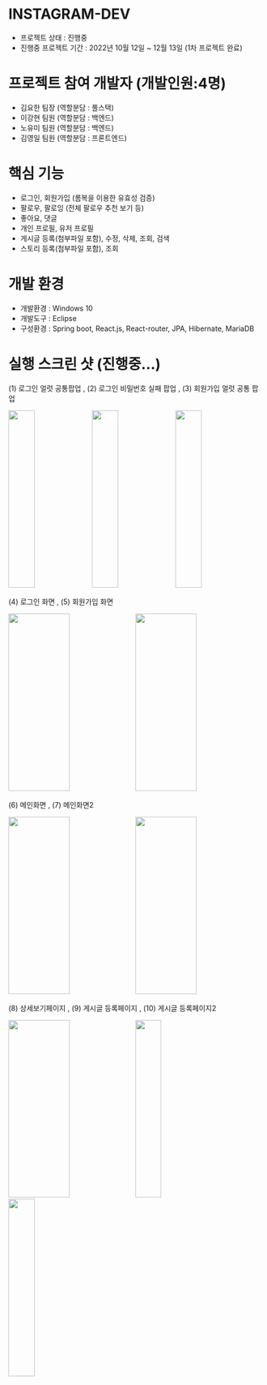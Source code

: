 # INSTAGRAM-DEV

- 프로젝트 상태 : 진행중
- 진행중 프로젝트 기간 : 2022년 10월 12일 ~ 12월 13일 (1차 프로젝트 완료)

# 프로젝트 참여 개발자 (개발인원:4명)

- 김요한 팀장 (역할분담 : 풀스택)
- 이강현 팀원 (역할분담 : 백엔드)
- 노유미 팀원 (역할분담 : 백엔드)
- 김영일 팀원 (역할분담 : 프론트엔드)

# 핵심 기능
- 로그인, 회원가입 (롬복을 이용한 유효성 검증)
- 팔로우, 팔로잉 (전체 팔로우 추천 보기 등)
- 좋아요, 댓글
- 개인 프로필, 유저 프로필
- 게시글 등록(첨부파일 포함), 수정, 삭제, 조회, 검색
- 스토리 등록(첨부파일 포함), 조회

# 개발 환경
- 개발환경 : Windows 10
- 개발도구 : Eclipse
- 구성환경 : Spring boot, React.js, React-router, JPA, Hibernate, MariaDB

# 실행 스크린 샷 (진행중...)
<div align="left">
  <p> (1) 로그인 얼럿 공통팝업 , (2) 로그인 비밀번호 실패 팝업 , (3) 회원가입 얼럿 공통 팝업 </p>
	<img src="https://user-images.githubusercontent.com/61484038/200118266-7f0eacd5-45bc-481d-9248-fd74337052d0.PNG" width=32% height="350"/>
	<img src="https://user-images.githubusercontent.com/61484038/200118376-cf924197-fac5-48d3-839b-1e281c987bb8.PNG" width=32% height="350"/>
        <img src="https://user-images.githubusercontent.com/61484038/200118378-9101b9a6-1430-47c6-83d1-c27c1887fce2.PNG" width=32% height="350"/>
</div>
<div align="left">
  <p> (4) 로그인 화면 , (5) 회원가입 화면 </p>
	<img src="https://user-images.githubusercontent.com/61484038/200118267-045beffb-bc0c-4399-9a46-903fc61104f7.PNG" width=49% height="350"/>
	<img src="https://user-images.githubusercontent.com/61484038/200118269-cee82055-2c8b-4a54-a146-9e1145c3125a.PNG" width=49% height="350"/>
</div>
<div align="left">
  <p> (6) 메인화면 , (7) 메인화면2 </p>
	<img src="https://user-images.githubusercontent.com/61484038/203252049-4f27b519-deb5-4094-85ad-e14b7c191f34.PNG" width=49% height="350"/>
	<img src="https://user-images.githubusercontent.com/61484038/203253587-014b748e-f2a9-4b96-bfa4-8537ec56574e.PNG" width=49% height="350"/>
</div>
<div align="left">
  <p> (8) 상세보기페이지 , (9) 게시글 등록페이지 , (10) 게시글 등록페이지2 </p>
	<img src="https://user-images.githubusercontent.com/61484038/203252339-ccf6dee0-8357-4562-b7b5-5bcc9105ce86.PNG" width=49% height="350"/>
	<img src="https://user-images.githubusercontent.com/61484038/207207355-ad3d2d99-2e74-43dc-bc6f-d69b7fdb2c2b.PNG" width=32% height="350"/>
        <img src="https://user-images.githubusercontent.com/61484038/207207359-1169fb0f-c879-4923-9815-83996683a359.PNG" width=32% height="350"/>
</div>
